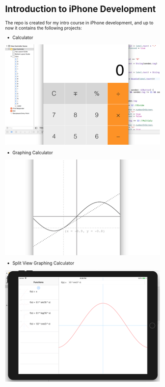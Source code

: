 # Introduction to iPhone Development

The repo is created for my intro course in iPhone development, and up to now it contains the following projects:
- Calculator

<cener><img src="./Calculator/Demo.png" width="600"></cener>

- Graphing Calculator

<center><img src="./GraphingCalculator/Demo.png" width="600"></center>

- Split View Graphing Calculator

<center><img src="./SplitViewGraphingCalculator/Demo.png" width="600"></center>